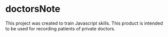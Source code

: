 # doctorsNote
This project was created to train Javascript skills. This product is intended to be used for recording patients of private doctors.
